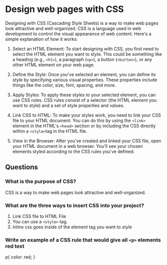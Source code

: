 # Design web pages with CSS

Designing with CSS (Cascading Style Sheets) is a way to make web pages look attractive and well-organized. CSS is a language used in web development to control the visual appearance of web content. Here's a simple explanation of how it works:

1. Select an HTML Element: To start designing with CSS, you first need to select the HTML element you want to style. This could be something like a heading (e.g., `<h1>`), a paragraph (`<p>`), a button (`<button>`), or any other HTML element on your web page.

2. Define the Style: Once you've selected an element, you can define its style by specifying various visual properties. These properties include things like the color, size, font, spacing, and more.

3. Apply Styles: To apply these styles to your selected element, you can use CSS rules. CSS rules consist of a selector (the HTML element you want to style) and a set of style properties and values.

4. Link CSS to HTML: To make your styles work, you need to link your CSS file to your HTML document. You can do this by using the `<link>` element in the HTML's `<head>` section or by including the CSS directly within a `<style>`tag in the HTML file.

5. View in the Browser: After you've created and linked your CSS file, open your HTML document in a web browser. You'll see your chosen elements styled according to the CSS rules you've defined.

## Questions

### What is the purpose of CSS?

CSS is a way to make web pages look attractive and well-organized.

### What are the three ways to insert CSS into your project?

1. Link CSS file to HTML File
2. You can use a `<style>` tag.
3. Inline css goes inside of the element tag you want to style

### Write an example of a CSS rule that would give all `<p>` elements red text

p{
    color: red;
}
